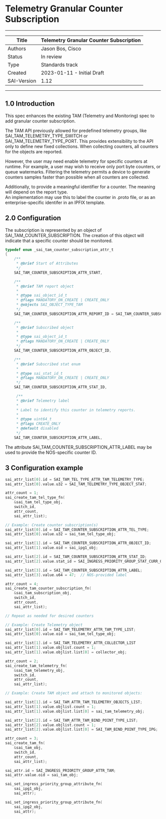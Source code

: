 #  Telemetry Granular Counter Subscription
-------------------------------------------------------------------------------
 Title       | Telemetry Granular Counter Subscription
-------------|-----------------------------------------------------------------
 Authors     | Jason Bos, Cisco
 Status      | In review
 Type        | Standards track
 Created     | 2023-01-11 - Initial Draft
 SAI-Version | 1.12
-------------------------------------------------------------------------------


## 1.0  Introduction

This spec enhances the existing TAM (Telemetry and Monitoring) spec to add granular counter subscription.

The TAM API previously allowed for predefined telemetry groups, like SAI_TAM_TELEMETRY_TYPE_SWITCH or SAI_TAM_TELEMETRY_TYPE_PORT. This provides extensibility to the API only to define new fixed collections. When collecting counters, all counters for the objects are reported.

However, the user may need enable telemetry for specific counters at runtime. For example, a user may wish to receive only port byte counters, or queue watermarks. Filtering the telemetry permits a device to generate counters samples faster than possible when all counters are collected.

Additionally, to provide a meaningful identifier for a counter. The meaning will depend on the report type.  
An implementation may use this to label the counter in .proto file, or as an enterprise-specific identifer in an IPFIX template.

## 2.0 Configuration


The subscription is represented by an object of SAI_TAM_COUNTER_SUBSCRIPTION. The creation of this object will indicate that a specific counter should be monitored.
```c
typedef enum _sai_tam_counter_subscription_attr_t
{
    /**
     * @brief Start of Attributes
     */
    SAI_TAM_COUNTER_SUBSCRIPTION_ATTR_START,

    /**
     * @brief TAM report object
     *
     * @type sai_object_id_t
     * @flags MANDATORY_ON_CREATE | CREATE_ONLY
     * @objects SAI_OBJECT_TYPE_TAM
     */
    SAI_TAM_COUNTER_SUBSCRIPTION_ATTR_REPORT_ID = SAI_TAM_COUNTER_SUBSCRIPTION_ATTR_START,

    /**
     * @brief Subscribed object
     *
     * @type sai_object_id_t
     * @flags MANDATORY_ON_CREATE | CREATE_ONLY
     */
    SAI_TAM_COUNTER_SUBSCRIPTION_ATTR_OBJECT_ID,

    /**
     * @brief Subscribed stat enum
     *
     * @type sai_stat_id_t
     * @flags MANDATORY_ON_CREATE | CREATE_ONLY
     */
    SAI_TAM_COUNTER_SUBSCRIPTION_ATTR_STAT_ID,

     /**
     * @brief Telemetry label
     *
     * Label to identify this counter in telemetry reports.
     *
     * @type uint64_t
     * @flags CREATE_ONLY
     * @default disabled
     */
    SAI_TAM_COUNTER_SUBSCRIPTION_ATTR_LABEL,

```

The attribute SAI_TAM_COUNTER_SUBSCRIPTION_ATTR_LABEL may be used to provide the NOS-specific counter ID.


## 3 Configuration example

```c
sai_attr_list[0].id = SAI_TAM_TEL_TYPE_ATTR_TAM_TELEMETRY_TYPE;
sai_attr_list[0].value.u32 = SAI_TAM_TELEMETRY_TYPE_OBJECT_STAT;

attr_count = 1;
sai_create_tam_tel_type_fn(
    &sai_tam_tel_type_obj,
    switch_id,
    attr_count,
    sai_attr_list);

// Example: Create counter subscription(s)
sai_attr_list[0].id = SAI_TAM_COUNTER_SUBSCRIPTION_ATTR_TEL_TYPE;
sai_attr_list[0].value.u32 = sai_tam_tel_type_obj;

sai_attr_list[1].id = SAI_TAM_COUNTER_SUBSCRIPTION_ATTR_OBJECT_ID;
sai_attr_list[1].value.oid = sai_ipg1_obj;

sai_attr_list[2].id = SAI_TAM_COUNTER_SUBSCRIPTION_ATTR_STAT_ID;
sai_attr_list[2].value.stat_id = SAI_INGRESS_PRIORITY_GROUP_STAT_CURR_OCCUPANCY_BYTES;

sai_attr_list[3].id = SAI_TAM_COUNTER_SUBSCRIPTION_ATTR_LABEL;
sai_attr_list[3].value.u64 = 47;  // NOS-provided label

attr_count = 4;
sai_create_tam_counter_subscription_fn(
    &sai_tam_subscription_obj,
    switch_id,
    attr_count,
    sai_attr_list);

// Repeat as needed for desired counters

// Example: Create Telemetry object
sai_attr_list[0].id = SAI_TAM_TELEMETRY_ATTR_TAM_TYPE_LIST;
sai_attr_list[0].value.oid = sai_tam_tel_type_obj;

sai_attr_list[1].id = SAI_TAM_TELEMETRY_ATTR_COLLECTOR_LIST
sai_attr_list[1].value.objlist.count = 1;
sai_attr_list[1].value.objlist.list[0] = collector_obj;

attr_count = 2;
sai_create_tam_telemetry_fn(
    &sai_tam_telemetry_obj,
    switch_id,
    attr_count,
    sai_attr_list);

// Example: Create TAM object and attach to monitored objects:

sai_attr_list[1].id = SAI_TAM_ATTR_TAM_TELEMETRY_OBJECTS_LIST;
sai_attr_list[1].value.objlist.count = 1;
sai_attr_list[1].value.objlist.list[0] = sai_tam_telemetry_obj;

sai_attr_list[2].id = SAI_TAM_ATTR_TAM_BIND_POINT_TYPE_LIST;
sai_attr_list[2].value.objlist.count = 1;
sai_attr_list[2].value.objlist.list[0] = SAI_TAM_BIND_POINT_TYPE_IPG;

attr_count = 3;
sai_create_tam_fn(
    &sai_tam_obj,
    switch_id,
    attr_count,
    sai_attr_list);

sai_attr.id = SAI_INGRESS_PRIORITY_GROUP_ATTR_TAM;
sai_attr.value.oid = sai_tam_obj;

sai_set_ingress_priority_group_attribute_fn(
    sai_ipg1_obj,
    sai_attr);

sai_set_ingress_priority_group_attribute_fn(
    sai_ipg2_obj,
    sai_attr);
```
